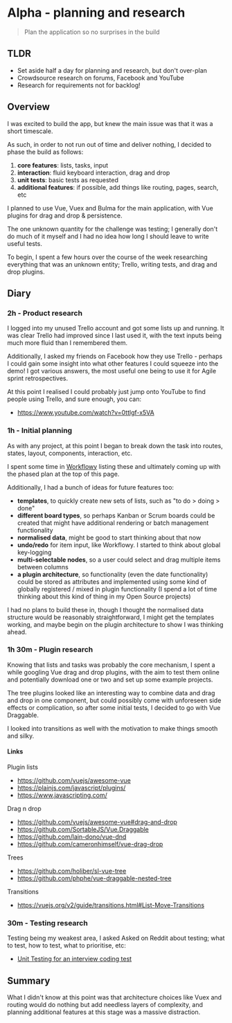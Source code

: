 # Alpha - planning and research

> Plan the application so no surprises in the build

## TLDR

- Set aside half a day for planning and research, but don't over-plan
- Crowdsource research on forums, Facebook and YouTube
- Research for requirements not for backlog!

    
## Overview

I was excited to build the app, but knew the main issue was that it was a short timescale.

As such, in order to not run out of time and deliver nothing, I decided to phase the build as follows:

1. **core features**: lists, tasks, input
1. **interaction**: fluid keyboard interaction, drag and drop
1. **unit tests**: basic tests as requested
1. **additional features**: if possible, add things like routing, pages, search, etc

I planned to use Vue, Vuex and Bulma for the main application, with Vue plugins for drag and drop & persistence.

The one unknown quantity for the challenge was testing; I generally don't do much of it myself and I had no idea how long I should leave to write useful  tests.

To begin, I spent a few hours over the course of the week researching everything that was an unknown entity; Trello, writing tests, and drag and drop plugins.

## Diary

### 2h - Product research

I logged into my unused Trello account and got some lists up and running. It was clear Trello had improved since I last used it, with the text inputs being much more fluid than I remembered them.

Additionally, I asked my friends on Facebook how they use Trello - perhaps I could gain some insight into what other features I could squeeze into the demo! I got various answers, the most useful one being to use it for Agile sprint retrospectives.

At this point I realised I could probably just jump onto YouTube to find people using Trello, and sure enough, you can:

- https://www.youtube.com/watch?v=0ttlgf-x5VA


### 1h - Initial planning

As with any project, at this point I began to break down the task into routes, states, layout, components, interaction, etc.

I spent some time in [Workflowy](http://workflowy.com) listing these and ultimately coming up with the phased plan at the top of this page.

Additionally, I had a bunch of ideas for future features too:

- **templates**, to quickly create new sets of lists, such as "to do > doing > done"
- **different board types**, so perhaps Kanban or Scrum boards could be created that might have additional rendering or batch management functionality 
- **normalised data**, might be good to start thinking about that now
- **undo/redo** for item input, like Workflowy. I started to think about global key-logging
- **multi-selectable nodes**, so a user could select and drag multiple items between columns
- **a plugin architecture**, so functionality (even the date functionality) could be stored as attributes and implemented using some kind of globally registered / mixed in plugin functionality (I spend a lot of time thinking about this kind of thing in my Open Source projects)

I had no plans to build these in, though I thought the normalised data structure would be reasonably straightforward, I might get the templates working, and maybe begin on the plugin architecture to show I was thinking ahead.

### 1h 30m - Plugin research

Knowing that lists and tasks was probably the core mechanism, I spent a while googling Vue drag and drop plugins, with the aim to test them online and potentially download one or two and set up some example projects.

The tree plugins looked like an interesting way to combine data and drag and drop in one component, but could possibly come with unforeseen side effects or complication, so after some initial tests, I decided to go with Vue Draggable.

I looked into transitions as well with the motivation to make things smooth and silky.

#### Links

Plugin lists

- https://github.com/vuejs/awesome-vue
- https://plainjs.com/javascript/plugins/
- https://www.javascripting.com/

Drag n drop

- https://github.com/vuejs/awesome-vue#drag-and-drop
- https://github.com/SortableJS/Vue.Draggable
- https://github.com/lain-dono/vue-dnd
- https://github.com/cameronhimself/vue-drag-drop

Trees

- https://github.com/holiber/sl-vue-tree
- https://github.com/phphe/vue-draggable-nested-tree

Transitions

- https://vuejs.org/v2/guide/transitions.html#List-Move-Transitions



### 30m - Testing research

Testing being my weakest area, I asked Asked on Reddit about testing; what to test, how to test, what to prioritise, etc:

- [Unit Testing for an interview coding test
](https://www.reddit.com/r/vuejs/comments/8p9l61/unit_testing_for_an_interview_coding_test)



## Summary

What I didn't know at this point was that architecture choices like Vuex and routing would do nothing but add needless layers of complexity, and planning additional features at this stage was a massive distraction.


